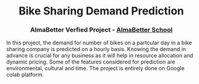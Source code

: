 </p>
<h1 align="center"> Bike Sharing Demand Prediction </h1>
<h3 align="center"> AlmaBetter Verfied Project - <a href="https://www.almabetter.com/"> AlmaBetter School </a> </h5>
<p>In this project, the demand for number of bikes on a partcular day in a bike sharing company is predicted on a hourly basis. Knowing the demand in advance is crucial for any business as it will help in resource allocation and dynamic pricing. Some of the features considered for prediction are environmental, cultural and time. The project is entirely done on Google colab platform.</p>
